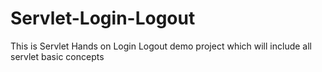 # Servlet-Login-Logout
This is Servlet Hands on Login Logout demo project which will include all servlet basic concepts
